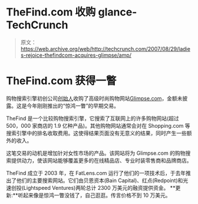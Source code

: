 # TheFind.com 收购 glance-TechCrunch

> 原文：<https://web.archive.org/web/http://techcrunch.com/2007/08/29/ladies-rejoice-thefindcom-acquires-glimpse/amp/>

# TheFind.com 获得一瞥

购物搜索引擎初创公司[](https://web.archive.org/web/20160909180417/http://www.crunchbase.com/company/thefind.com)[创始人](https://web.archive.org/web/20160909180417/http://www.crunchbase.com/company/thefind.com)收购了高级时尚购物网站[Glimpse.com](https://web.archive.org/web/20160909180417/http://www.crunchbase.com/company/glimpse.com)，金额未披露。这是今年刚刚推出的“惊鸿一瞥”的早期交易。

TheFind 是一个比较购物搜索引擎，它搜索了互联网上的许多购物网站(超过 500，000 家商店的 1.9 亿种产品)。其他购物网站通常会对在 Shopping.com 等搜索引擎中的排名收取费用。这使得结果页面没有无意义的结果，同时产生一些额外的收入。

这笔交易的动机是增加针对女性市场的产品。该网站将为 Glimpse.com 的购物搜索提供动力，使该网站能够覆盖更多的在线精品店、专业时装零售商和品牌商店。

TheFind 成立于 2003 年，在 FatLens.com 运行了他们的一项技术后，于去年推出了他们的主要搜索网站。它们由贝恩资本(Bain Capital)、红点(Redpoint)和光速创投(Lightspeed Ventures)两轮总计 2300 万美元的融资提供资金。
 **更新:**听起来像是惊鸿一瞥没钱了，自己逛逛。传言价格不到 10 万美元。